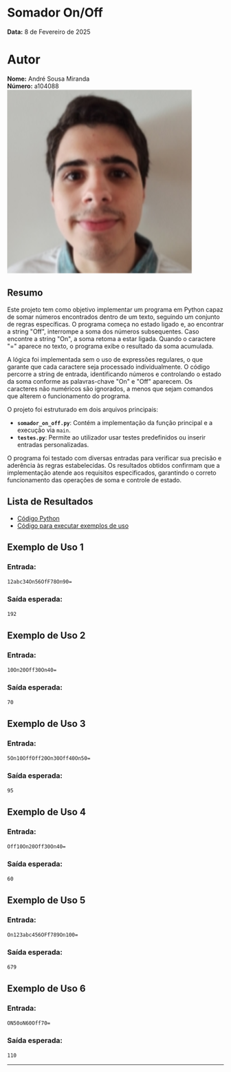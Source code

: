 # Somador On/Off

**Data:** 8 de Fevereiro de 2025

# Autor
**Nome:** André Sousa Miranda  
**Número:** a104088  
![Foto](image/AndreMiranda.png)

## Resumo
Este projeto tem como objetivo implementar um programa em Python capaz de somar números encontrados dentro de um texto, seguindo um conjunto de regras específicas. O programa começa no estado ligado e, ao encontrar a string "Off", interrompe a soma dos números subsequentes. Caso encontre a string "On", a soma retoma a estar ligada. Quando o caractere "=" aparece no texto, o programa exibe o resultado da soma acumulada.

A lógica foi implementada sem o uso de expressões regulares, o que garante que cada caractere seja processado individualmente. O código percorre a string de entrada, identificando números e controlando o estado da soma conforme as palavras-chave "On" e "Off" aparecem. Os caracteres não numéricos são ignorados, a menos que sejam comandos que alterem o funcionamento do programa.

O projeto foi estruturado em dois arquivos principais:
- **`somador_on_off.py`**: Contém a implementação da função principal e a execução via `main`.
- **`testes.py`**: Permite ao utilizador usar testes predefinidos ou inserir entradas personalizadas.

O programa foi testado com diversas entradas para verificar sua precisão e aderência às regras estabelecidas. Os resultados obtidos confirmam que a implementação atende aos requisitos especificados, garantindo o correto funcionamento das operações de soma e controle de estado.

## Lista de Resultados
- [Código Python](somador_on_off.py)
- [Código para executar exemplos de uso](testes.py)

## Exemplo de Uso 1
### Entrada:
```
12abc34On56OfF78On90=
```
### Saída esperada:
```
192
```

## Exemplo de Uso 2
### Entrada:
```
10On20Off30On40=
```
### Saída esperada:
```
70
```

## Exemplo de Uso 3
### Entrada:
```
5On10OffOff20On30Off40On50=
```
### Saída esperada:
```
95
```

## Exemplo de Uso 4
### Entrada:
```
Off10On20Off30On40=
```
### Saída esperada:
```
60
```

## Exemplo de Uso 5
### Entrada:
```
On123abc456OFf789On100=
```
### Saída esperada:
```
679
```

## Exemplo de Uso 6
### Entrada:
```
ON50oN60Off70=
```
### Saída esperada:
```
110
```

---


